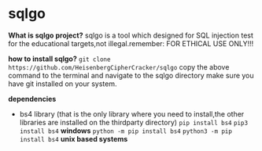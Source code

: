 # sqlgo

**What is sqlgo project?**
sqlgo is a tool which designed for SQL injection test for the educational targets,not illegal.remember: FOR ETHICAL USE ONLY!!!

**how to install sqlgo?**
```git clone https://github.com/HeisenbergCipherCracker/sqlgo```
copy the above command to the terminal and navigate to the sqlgo directory
make sure you have git installed on your system.

**dependencies**
- bs4 library (that is the only library where you need to install,the other libraries are installed on the thirdparty directory)
```pip install bs4```
```pip3 install bs4```
**windows**
```python -m pip install bs4```
```python3 -m pip install bs4```
**unix based systems**
